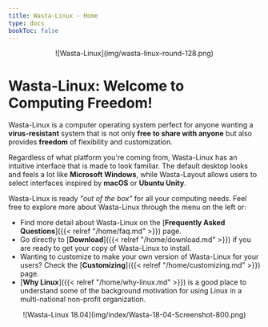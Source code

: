 ```yaml
---
title: Wasta-Linux - Home
type: docs
bookToc: false
---
```

<p align="center"> ![Wasta-Linux](img/wasta-linux-round-128.png)

# Wasta-Linux: Welcome to Computing Freedom!

Wasta-Linux is a computer operating system perfect for anyone wanting a **virus-resistant** system that is not only **free to share with anyone** but also provides **freedom** of flexibility and customization.

Regardless of what platform you're coming from, Wasta-Linux has an intuitive interface that is made to look familiar. The default desktop looks and feels a lot like **Microsoft Windows**, while Wasta-Layout allows users to select interfaces inspired by **macOS** or **Ubuntu Unity**.

Wasta-Linux is ready *"out of the box"* for all your computing needs. Feel free to explore more about Wasta-Linux through the menu on the left or:

* Find more detail about Wasta-Linux on the [**Frequently Asked Questions**]({{< relref "/home/faq.md" >}}) page.
* Go directly to [**Download**]({{< relref "/home/download.md" >}}) if you are ready to get your copy of Wasta-Linux to install.
* Wanting to customize to make your own version of Wasta-Linux for your users? Check the [**Customizing**]({{< relref "/home/customizing.md" >}}) page.
* [**Why Linux**]({{< relref "/home/why-linux.md" >}}) is a good place to understand some of the background motivation for using Linux in a multi-national non-profit organization.

<p align="center">![Wasta-Linux 18.04](img/index/Wasta-18-04-Screenshot-800.png)
